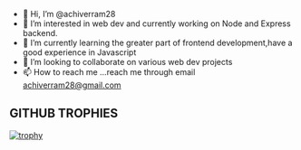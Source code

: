 - 👋 Hi, I’m @achiverram28
- 👀 I’m interested in web dev  and currently working on Node and Express backend.
- 🌱 I’m currently learning the greater part of frontend development,have a good experience in Javascript 
- 💞️ I’m looking to collaborate on various web dev projects
- 📫 How to reach me ...reach me through email achiverram28@gmail.com

<!---
achiverram28/achiverram28 is a ✨ special ✨ repository because its `README.md` (this file) appears on your GitHub profile.
You can click the Preview link to take a look at your changes.
--->

## GITHUB TROPHIES
[![trophy](https://github-profile-trophy.vercel.app/?username=ryo-ma&theme=onedark)](https://github.com/ryo-ma/github-profile-trophy)
